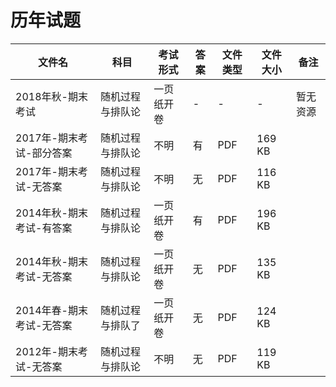 # 历年试题

文件名|科目|考试形式|答案|文件类型|文件大小|备注
---|---|---|---|---|---|---
2018年秋-期末考试|随机过程与排队论|一页纸开卷|-|-|-|暂无资源
2017年-期末考试-部分答案|随机过程与排队论|不明|有|PDF|169 KB
2017年-期末考试-无答案|随机过程与排队论|不明|无|PDF|116 KB
2014年秋-期末考试-有答案|随机过程与排队论|一页纸开卷|有|PDF|196 KB
2014年秋-期末考试-无答案|随机过程与排队论|一页纸开卷|无|PDF|135 KB
2014年春-期末考试-无答案|随机过程与排队了|一页纸开卷|无|PDF|124 KB
2012年-期末考试-无答案|随机过程与排队论|不明|无|PDF|119 KB
